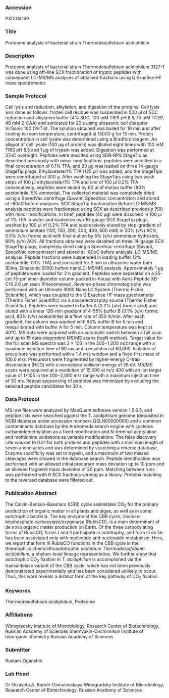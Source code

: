 ### Accession
PXD014169

### Title
Proteome analysis of bacterial strain Thermodesulfobium acidiphilum

### Description
Proteome analysis of bacterial strain Thermodesulfobium acidiphilum 3127-1 was done using off-line SCX fractionation of tryptic peptides with subsequent LC-MS/MS analyses of obtained fractions using Q Exactive HF mass spectrometer.

### Sample Protocol
Cell lysis and reduction, alkylation, and digestion of the proteins.  Cell lysis was done as follows: frozen cell residue was suspended in 500 µl of SDC reduction and alkylation buffer (4% SDC, 100 mM TRIS pH 8.5, 10 mM TCEP, 40 mM 2-CAA) and sonicated for 20 s using ultrasonic cell disrupter VirSonic 100 (VirTis). The solution obtained was boiled for 10 min and after cooling to room temperature, centrifuged at 15000 g for 15 min. Protein concentration in cell lysate was determined using a Bradford reagent. An aliquot of cell lysate (100 µg of protein) was diluted eight times with 100 mM TRIS pH 8.5 and 1 µg of trypsin was added. Digestion was performed at 37oC overnight. Peptides were desalted using SDB-RPS StageTip as described previously with minor modifications: peptides were acidified to a final concentration of 0.1% TFA, and 20 µg was loaded on three 14-gauge StageTip plugs. Ethylacetate/1% TFA (125 µl) was added, and the StageTips were centrifuged at 300 g. After washing the StageTips using two wash steps of 100 µl ethylacetate/1% TFA and one of 100 µl 0.2% TFA consecutively, peptides were eluted by 60 µl of elution buffer (80% acetonitrile, 5% ammonia). The collected material was completely dried using a SpeedVac centrifuge (Savant, SpeedVac concentrator) and stored at -80oC before analyses. SCX StageTip fractionation  Before LC-MS/MS analysis peptides were fractionated using SCX as described previously (59) with minor modifications. In brief, peptides (40 µg) were dissolved in 100 µl of 1% TFA in water and loaded on two 10-gauge SCX StageTip plugs, washed by 100 µl of 0.2% TFA and successively eluted by step-gradient of ammonium acetate (100, 150, 200, 300, 400, 600 mM) in 20% (v/v) ACN, 0.5% (v/v) formic acid with final elution by 5% (v/v) ammonium hydroxide, 80% (v/v) ACN. All fractions obtained were desalted on three 14-gauge SCX StageTip plugs, completely dried using a SpeedVac centrifuge (Savant, SpeedVac concentrator) and stored at -80oC before analysis.  LC-MS/MS analysis.  Peptide fractions were suspended in loading buffer (2% acetonitrile, 0.1% TFA) and sonicated for 2 min in ultrasonic water bath (Elma, Elmasonic S100) before nanoLC-MS/MS analysis. Approximately 1 µg of peptides were loaded for 2 h gradient. Peptides were separated on a 25-cm 75-µm inner diameter column packed in-house with Aeris Peptide XB-C16 2.6 µm resin (Phenomenex). Reverse-phase chromatography was performed with an Ultimate 3000 Nano LC System (Thermo Fisher Scientific), which was coupled to the Q Exactive HF mass spectrometer (Thermo Fisher Scientific) via a nanoelectrospray source (Thermo Fisher Scientific). Peptides were loaded in buffer A (0.2% (v/v) formic acid) and eluted with a linear 120-min gradient of 4–55% buffer B (0.1% (v/v) formic acid, 80% (v/v) acetonitrile) at a flow rate of 350 nl/min. After each gradient, the column was washed with 95% buffer B for 5 min and reequilibrated with buffer A for 5 min. Column temperature was kept at 40°C. MS data were acquired with an automatic switch between a full scan and up to 15 data-dependent MS/MS scans (topN method). Target value for the full scan MS spectra was 3 × 106 in the 300−1,200 m/z range with a maximum injection time of 60 ms and a resolution of 60,000. Isolation of precursors was performed with a 1.4 m/z window and a fixed first mass of 100.0 m/z. Precursors were fragmented by higher-energy C-trap dissociation (HCD) with a normalized collision energy of 28 eV. MS/MS scans were acquired at a resolution of 15,000 at m/z 400 with an ion target value of 1×105 in the 200−2,000 m/z range with a maximum injection time of 30 ms. Repeat sequencing of peptides was minimized by excluding the selected peptide candidates for 30 s.

### Data Protocol
MS raw files were analyzed by MaxQuant software version 1.5.6.5, and peptide lists were searched against the T. acidiphilum genome (deposited in NCBI database under accession numbers QSLN00000000) and a common contaminants database by the Andromeda search engine with cysteine carbamidomethylation as a fixed modification and N-terminal acetylation and methionine oxidations as variable modifications. The false discovery rate was set to 0.01 for both proteins and peptides with a minimum length of seven amino acids and was determined by searching a reverse database. Enzyme specificity was set to trypsin, and a maximum of two missed cleavages were allowed in the database search. Peptide identification was performed with an allowed initial precursor mass deviation up to 10 ppm and an allowed fragment mass deviation of 20 ppm. Matching between runs was performed with 6 SCX fractions serving as a library. Proteins matching to the reversed database were filtered out.

### Publication Abstract
The Calvin-Benson-Bassham (CBB) cycle assimilates CO<sub>2</sub> for the primary production of organic matter in all plants and algae, as well as in some autotrophic bacteria. The key enzyme of the CBB cycle, ribulose-bisphosphate carboxylase/oxygenase (RubisCO), is a main determinant of de novo organic matter production on Earth. Of the three carboxylating forms of RubisCO, forms I and II participate in autotrophy, and form III so far has been associated only with nucleotide and nucleoside metabolism. Here, we report that form III RubisCO functions in the CBB cycle in the thermophilic chemolithoautotrophic bacterium <i>Thermodesulfobium acidiphilum,</i> a phylum-level lineage representative. We further show that autotrophic CO<sub>2</sub> fixation in <i>T. acidiphilum</i> is accomplished via the transaldolase variant of the CBB cycle, which has not been previously demonstrated experimentally and has been considered unlikely to occur. Thus, this work reveals a distinct form of the key pathway of CO<sub>2</sub> fixation.

### Keywords
Thermodesulfobium acidiphilum, Proteome

### Affiliations
Winogradsky Institute of Microbiology, Research Center of Biotechnology, Russian Academy of Sciences
Shemyakin-Ovchinnikov Institute of bioorganic chemistry Russian Academy of Sciences

### Submitter
Rustam Ziganshin

### Lab Head
Dr Elizaveta A. Bonch-Osmolovskaya
Winogradsky Institute of Microbiology, Research Center of Biotechnology, Russian Academy of Sciences


